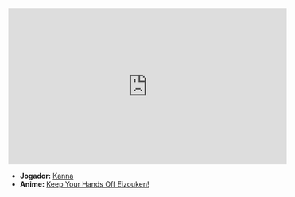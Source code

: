 <iframe width="560" height="315" src="https://www.youtube.com/embed/8-91y7BJ8QA?si=qzFLCx5boVZBKC6Y" title="YouTube video player" frameborder="0" allow="accelerometer; autoplay; clipboard-write; encrypted-media; gyroscope; picture-in-picture; web-share" referrerpolicy="strict-origin-when-cross-origin" allowfullscreen></iframe>

- **Jogador:** [Kanna](content/Membros/Kanna.md)
- **Anime:** [Keep Your Hands Off Eizouken!](../Animes/Keep%20Your%20Hands%20Off%20Eizouken!.md)
